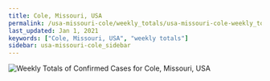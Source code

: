 ```yaml
---
title: Cole, Missouri, USA
permalink: /usa-missouri-cole/weekly_totals/usa-missouri-cole-weekly_totals.html
last_updated: Jan 1, 2021
keywords: ["Cole, Missouri, USA", "weekly totals"]
sidebar: usa-missouri-cole_sidebar
---
```


![Weekly Totals of Confirmed Cases for Cole, Missouri, USA](/covid_tracker/images/graphs/usa-missouri-cole-weekly_totals_graph.png)
